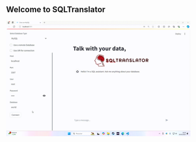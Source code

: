 ## Welcome to SQLTranslator

<img src="./src/assets/sample.gif" alt="Descrição do GIF" style="width: 1100px; ">
